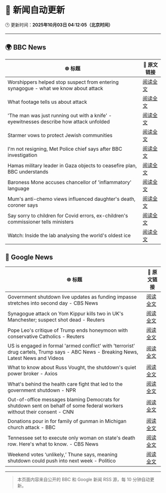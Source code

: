 # 🧠 新闻自动更新

🕒 更新时间：**2025年10月03日 04:12:05（北京时间）**

---

## 🌍 BBC News

| 🌐 标题 | 🔗 原文链接 |
|--------|-------------|
| Worshippers helped stop suspect from entering synagogue - what we know about attack | [阅读全文](https://www.bbc.com/news/articles/cd63p1djgd7o?at_medium=RSS&at_campaign=rss) |
| What footage tells us about attack | [阅读全文](https://www.bbc.com/news/videos/cy4jegwzedxo?at_medium=RSS&at_campaign=rss) |
| 'The man was just running out with a knife' - eyewitnesses describe how attack unfolded | [阅读全文](https://www.bbc.com/news/articles/cn0rp05ykx7o?at_medium=RSS&at_campaign=rss) |
| Starmer vows to protect Jewish communities | [阅读全文](https://www.bbc.com/news/articles/czrpxgk6x68o?at_medium=RSS&at_campaign=rss) |
| I'm not resigning, Met Police chief says after BBC investigation | [阅读全文](https://www.bbc.com/news/articles/c7017p581lro?at_medium=RSS&at_campaign=rss) |
| Hamas military leader in Gaza objects to ceasefire plan, BBC understands | [阅读全文](https://www.bbc.com/news/articles/c708v2q5r09o?at_medium=RSS&at_campaign=rss) |
| Baroness Mone accuses chancellor of 'inflammatory' language | [阅读全文](https://www.bbc.com/news/articles/cd9y5nkxpzlo?at_medium=RSS&at_campaign=rss) |
| Mum's anti-chemo views influenced daughter's death, coroner says | [阅读全文](https://www.bbc.com/news/articles/c77dmp3jjepo?at_medium=RSS&at_campaign=rss) |
| Say sorry to children for Covid errors, ex-children's commissioner tells ministers | [阅读全文](https://www.bbc.com/news/articles/c05928mlz56o?at_medium=RSS&at_campaign=rss) |
| Watch: Inside the lab analysing the world's oldest ice | [阅读全文](https://www.bbc.com/news/videos/cgl1pl8699ko?at_medium=RSS&at_campaign=rss) |

## 📰 Google News

| 🌐 标题 | 🔗 原文链接 |
|--------|-------------|
| Government shutdown live updates as funding impasse stretches into second day - CBS News | [阅读全文](https://news.google.com/rss/articles/CBMikwFBVV95cUxPcjBEUUhfbU1zWHFDS2F3UWpFQkt1eE9fSmZSdk5leVNPMFlqMXNqd0tmR2hmODV2TDJ3YXpmTDVucnlwZzFVcTNLd1FXQU4xZzBDNnQwYlVPYUVWNEYwWjdkQ0Z1SG1EcHdQYnE5Wl9kZjFQZTVGQ01MSUR0RG9HcUt4dXJhWmRpVC00SnB4UnJ5RHPSAZgBQVVfeXFMT2RFV2NianpaTXNrZnh1SWZTdUswVmlPSGxJbGVIc3RtUS01eENZVG9wTUZrZWdvTm9YM2h3M1JIYUF5a1g3bWpEcVlQcU9XRnZqa1FXQ3VzZFJQMTBldUVOZEdaV21NNlFRVmNfS1R3RzgtVjFNQ1BFalNPSlVKbHlNd1RGX2lRV1hGbU5yS2RDM0hlMG9kNzc?oc=5) |
| Synagogue attack on Yom Kippur kills two in UK's Manchester; suspect shot dead - Reuters | [阅读全文](https://news.google.com/rss/articles/CBMiogFBVV95cUxNZjZ1XzZnS3JBUHNsOFZfdVV3MHYyRlpNWjRBMlFOWXVFRk1vOFZnNEM1N2tyYmpselhYcDNieXU1Z1EtRHlPSkNMSGFWbFUxdzdBY2tMWkVDZUw4b1liQWJ4endsUjViOHlqZmVMLXRGclZnT2ZaUVpXaExzVXFpeHBfXzg2Q3VFSWQ5TW1OUzNwNVE3Q1dmNU12b2c2QnVkdnc?oc=5) |
| Pope Leo's critique of Trump ends honeymoon with conservative Catholics - Reuters | [阅读全文](https://news.google.com/rss/articles/CBMirgFBVV95cUxPb3V1LXRCRVF3eWJLZnFxVzFUWjRmTzZ3RndqV0UtTzg4ZXV2YTIza2RHQVZ2S0U4cVRlZzZXMG5mWmtZekhpRnNqS2ZzOVFnclQzVEp3Q2ZJMDRmZVNNek00RlBOdUQzUGNQcmFaWnVHaElWSzFHMmROZG1IYjhOLWNkYXU2NF9DYVJyaUhaZFdnQm9pekk0Mk1ScFFZRmJ3ZE5fbE5ZNXFHMnVETlE?oc=5) |
| US is engaged in formal 'armed conflict' with 'terrorist' drug cartels, Trump says - ABC News - Breaking News, Latest News and Videos | [阅读全文](https://news.google.com/rss/articles/CBMiqgFBVV95cUxPUThtcmw5d1dxM1RreFRjUWhfRmtWT2NrUjVlSEhJb05paXVpeVAtcXhMdFFzbVpiNUxQcGR3QWFULVpnd2p3VnVpbGVVWUNIWGM5YVVxQ0pkQXVQdlo0NTVlcVpyRlVjTDdfNTBqT2xCdTd1eWotNmsyVVZFUDRaTjlsS1Q0MFZRMnVwV0V2c0dJZnA5RzJmOHBDa0JMb2lRVFoyVjFqVEhmQdIBrwFBVV95cUxOckRfQnZHdTRzVTVSSEdKYXJuOWlaWU00WHZlZVM3dzJFUi1wcUM5STh6YVRnaVM0bmRNbk82by1mOE9iV0ZiamZjeXdMUG1LVGxTSVpSb0FFODJyNHQ4VEprNWd6Unc3Z2pMUzIwV0oyUFhxVUdkSFprMkYxSkktUVdlWnRVLU1OcmphMFhpS253TV9nMy1FVGpoUXJRRWppRzBLWGhiTGoxNWxoeGRV?oc=5) |
| What to know about Russ Vought, the shutdown's quiet power broker - Axios | [阅读全文](https://news.google.com/rss/articles/CBMigwFBVV95cUxOREI3LUJDc2g5VF9YSUxmcmljQ0Z6ZUdEU29VOVJ2amphRkYtMEpOcm9udnplVHdBZWYzbEZ1UFRPNmhEaExjbW14Wm9CSXVhVHc1dDVuS1czeU9hcHJlcnpDYnpLYXRCYWo0NUstTDdjQ3lnREo0MWl4VmlMR083ZHFicw?oc=5) |
| What's behind the health care fight that led to the government shutdown - NPR | [阅读全文](https://news.google.com/rss/articles/CBMikAFBVV95cUxPRkh1Yy1hSWQ2SmRlM2lrdlRReFRaR3NzcU45Y1E5Y1NDcC1XZlp0a3F4bVMxQ05hdTRLZlYzSTlVdWg4cDRRc2lPckFsaEFlWFdpTTBJcUtobGtkUV9DLTJ5U1FjR3BvZk9lWUF5dW5PbWtiODNsdlBjOG9XRzRCcWNXVkRWQ0xEZ2k5UnBDNzA?oc=5) |
| Out-of-office messages blaming Democrats for shutdown sent on behalf of some federal workers without their consent - CNN | [阅读全文](https://news.google.com/rss/articles/CBMilgFBVV95cUxNR0FfV1gwOERrdWRIYVpUTHZGVUpGMHRYWF9wTzR1em9wYW1ENURyVWJiMTd2ZGVCOE9KbkdOUjFSQkp6aXgxanpwVnViQXg3RHlyQ3FjTUFPX0loSVZZOHZldkh1b1UybEY2dC04emZGczV1cVdCdEU2ZTE5Ri11NjdXOVIyYjlaZ2E2Zk1Lcm1ZcHU3dXc?oc=5) |
| Donations pour in for family of gunman in Michigan church attack - BBC | [阅读全文](https://news.google.com/rss/articles/CBMiWkFVX3lxTE5NRU1uUWZsN2o1RlpoTEJUZUxhYVJIRnphdlk2dHAwSm5ObVlhNVJ1ME1Kcm9YTkJHSFZUWjBOdTJNei1IcEZoa25ibEFvaXd1WVVvYk1uNEtvUdIBX0FVX3lxTE0zb05WNEFiQTQxLWVBdzUwbkIzUW1nQXQ0UThOM1Y0M3ZjYlF4cC12Zjhpb0NiaUlkTTdpNllKbnFWbDk0SHNsbHUtamJhSTJ6QmFNRTNzb2tiVkFCUFFn?oc=5) |
| Tennessee set to execute only woman on state's death row. Here's what to know. - CBS News | [阅读全文](https://news.google.com/rss/articles/CBMiiwFBVV95cUxNYU1TVkVSTW9vLTBycXNsbkJ3enVLSnNOck5JX3ppMVZmR1RxM1pTOXZGTnU5bFBaQW4yemJlMUNIaVZuUlVERm84bTFFbm9ZSmhUcTlwT1pSZDR6Tm5QSEY2Z3Utd1AzZVJ2anpJWXAtclJSTTdTQWNDcThBZXB0aVdQS0lTTFRvOVJF0gGQAUFVX3lxTE1pUzZBdzA0NVRNdUEwUkxxdl9fX0xDYmpSNUZ3RlkxRHV4Yzc5RUtsY0VNYW0zM2ptSzktaV9YZkdzR0llZFJwZ0lPeWYyYkZvTi1VT1VfMDZ4U25OVXpMN0JWS1FOSWhXUXItSUdaMlV6TGlRV3pWYmZtTTN3ODc5MnhCV21ZQnVXNUlVN2kxRg?oc=5) |
| Weekend votes ‘unlikely,’ Thune says, meaning shutdown could push into next week - Politico | [阅读全文](https://news.google.com/rss/articles/CBMinAFBVV95cUxOZXZqZFlZSjNPZ2dvakZRb1lqYXMyVFdtdEFLRUNpWnVRUUZoOFhDbDFoa21HXzNkUU9vbnZQc3BaU0VGTlBGakQ1SXpNakN2U1BrNk0wRE9fYW9qdmVIWnZBZW5tYXJ6NVdaUTdjMUFfcy1aTDR6ZjY1dUVldVNOMWJkbkRpVkFtaVFvTjJ4RzhScno1YlZ4Y08zbG4?oc=5) |

---
> 本页面内容来自公开的 BBC 和 Google 新闻 RSS 源，每 10 分钟自动更新。